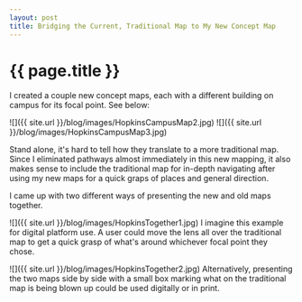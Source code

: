 ```yaml
---
layout: post
title: Bridging the Current, Traditional Map to My New Concept Map
---
```


{{ page.title }}
================

<p class="meta">

I created a couple new concept maps, each with a different building on campus for its focal point. See below:

![]({{ site.url }}/blog/images/HopkinsCampusMap2.jpg)
![]({{ site.url }}/blog/images/HopkinsCampusMap3.jpg)

Stand alone, it's hard to tell how they translate to a more traditional map. Since I eliminated pathways almost immediately in this new mapping, it also makes sense to include the traditional map for in-depth navigating after using my new maps for a quick graps of places and general direction.

I came up with two different ways of presenting the new and old maps together.

![]({{ site.url }}/blog/images/HopkinsTogether1.jpg)
I imagine this example for digital platform use. A user could move the lens all over the traditional map to get a quick grasp of what's around whichever focal point they chose.


![]({{ site.url }}/blog/images/HopkinsTogether2.jpg)
Alternatively, presenting the two maps side by side with a small box marking what on the traditional map is being blown up could be used digitally or in print.

